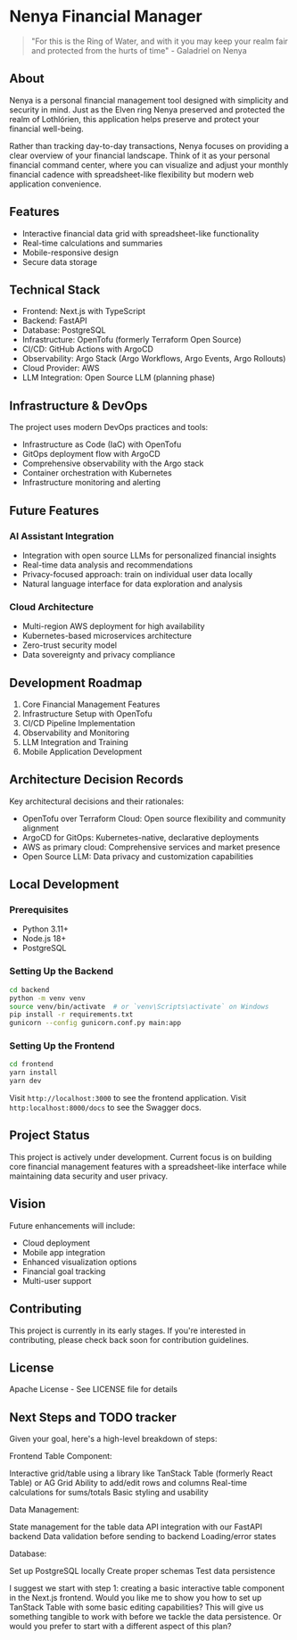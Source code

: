 # Nenya Financial Manager

> "For this is the Ring of Water, and with it you may keep your realm fair and protected from the hurts of time" - Galadriel on Nenya

## About
Nenya is a personal financial management tool designed with simplicity and security in mind. Just as the Elven ring Nenya preserved and protected the realm of Lothlórien, this application helps preserve and protect your financial well-being.

Rather than tracking day-to-day transactions, Nenya focuses on providing a clear overview of your financial landscape. Think of it as your personal financial command center, where you can visualize and adjust your monthly financial cadence with spreadsheet-like flexibility but modern web application convenience.

## Features
- Interactive financial data grid with spreadsheet-like functionality
- Real-time calculations and summaries
- Mobile-responsive design
- Secure data storage

## Technical Stack
- Frontend: Next.js with TypeScript
- Backend: FastAPI
- Database: PostgreSQL
- Infrastructure: OpenTofu (formerly Terraform Open Source)
- CI/CD: GitHub Actions with ArgoCD
- Observability: Argo Stack (Argo Workflows, Argo Events, Argo Rollouts)
- Cloud Provider: AWS
- LLM Integration: Open Source LLM (planning phase)

## Infrastructure & DevOps
The project uses modern DevOps practices and tools:
- Infrastructure as Code (IaC) with OpenTofu
- GitOps deployment flow with ArgoCD
- Comprehensive observability with the Argo stack
- Container orchestration with Kubernetes
- Infrastructure monitoring and alerting

## Future Features
### AI Assistant Integration
- Integration with open source LLMs for personalized financial insights
- Real-time data analysis and recommendations
- Privacy-focused approach: train on individual user data locally
- Natural language interface for data exploration and analysis

### Cloud Architecture
- Multi-region AWS deployment for high availability
- Kubernetes-based microservices architecture
- Zero-trust security model
- Data sovereignty and privacy compliance

## Development Roadmap
1. Core Financial Management Features
2. Infrastructure Setup with OpenTofu
3. CI/CD Pipeline Implementation
4. Observability and Monitoring
5. LLM Integration and Training
6. Mobile Application Development

## Architecture Decision Records
Key architectural decisions and their rationales:
- OpenTofu over Terraform Cloud: Open source flexibility and community alignment
- ArgoCD for GitOps: Kubernetes-native, declarative deployments
- AWS as primary cloud: Comprehensive services and market presence
- Open Source LLM: Data privacy and customization capabilities

## Local Development

### Prerequisites
- Python 3.11+
- Node.js 18+
- PostgreSQL

### Setting Up the Backend
```bash
cd backend
python -m venv venv
source venv/bin/activate  # or `venv\Scripts\activate` on Windows
pip install -r requirements.txt
gunicorn --config gunicorn.conf.py main:app
```

### Setting Up the Frontend
```bash
cd frontend
yarn install
yarn dev
```

Visit `http://localhost:3000` to see the frontend application. Visit `http:localhost:8000/docs` to see the Swagger docs.

## Project Status
This project is actively under development. Current focus is on building core financial management features with a spreadsheet-like interface while maintaining data security and user privacy.

## Vision
Future enhancements will include:
- Cloud deployment
- Mobile app integration
- Enhanced visualization options
- Financial goal tracking
- Multi-user support

## Contributing
This project is currently in its early stages. If you're interested in contributing, please check back soon for contribution guidelines.

## License
Apache License - See LICENSE file for details


## Next Steps and TODO tracker

Given your goal, here's a high-level breakdown of steps:

Frontend Table Component:

Interactive grid/table using a library like TanStack Table (formerly React Table) or AG Grid
Ability to add/edit rows and columns
Real-time calculations for sums/totals
Basic styling and usability


Data Management:

State management for the table data
API integration with our FastAPI backend
Data validation before sending to backend
Loading/error states


Database:

Set up PostgreSQL locally
Create proper schemas
Test data persistence



I suggest we start with step 1: creating a basic interactive table component in the Next.js frontend. Would you like me to show you how to set up TanStack Table with some basic editing capabilities? This will give us something tangible to work with before we tackle the data persistence.
Or would you prefer to start with a different aspect of this plan?
